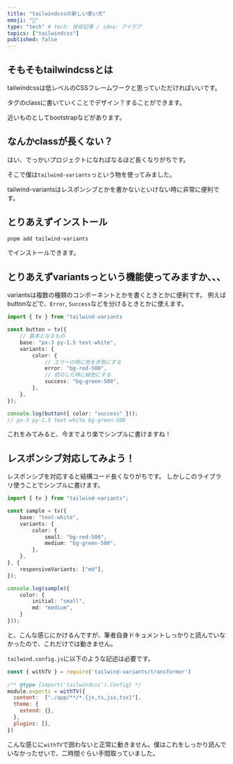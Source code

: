 ```yaml
---
title: "tailwindcssの新しい使い方"
emoji: "🙌"
type: "tech" # tech: 技術記事 / idea: アイデア
topics: ["tailwindcss"]
published: false
---
```


## そもそもtailwindcssとは
tailwindcssは低レベルのCSSフレームワークと思っていただければいいです。

タグのclassに書いていくことでデザイン？することができます。

近いものとしてbootstrapなどがあります。

## なんかclassが長くない？
はい、でっかいプロジェクトになればなるほど長くなりがちです。

そこで僕は`tailwind-variants`っという物を使ってみました。

tailwind-variantsはレスポンシブとかを書かないといけない時に非常に便利です。

## とりあえずインストール
```sh
pnpm add tailwind-variants
```

でインストールできます。

## とりあえずvariantsっという機能使ってみますか、、、
variantsは複数の種類のコンポーネントとかを書くときとかに便利です。
例えばbuttonなどで、`Error`, `Success`などを分けるときとかに使えます。

```ts
import { tv } from "tailwind-variants

const button = tv({
    // 基本となるもの
    base: "px-3 py-1.5 text-white",
    variants: {
        color: {
            // エラーの時に色を赤色にする
            error: "bg-red-500",
            // 成功した時に緑色にする
            success: "bg-green-500",
        },
    },
});

console.log(button({ color: "success" }));
// px-3 py-1.5 text-white bg-green-500
```

これをみてみると、今までより楽でシンプルに書けますね！

## レスポンシブ対応してみよう！
レスポンシブを対応すると結構コード長くなりがちです。
しかしこのライブラリ使うことでシンプルに書けます。

```ts
import { tv } from "tailwind-variants";

const sample = tv({
    base: "text-white",
    variants: {
        color: {
            small: "bg-red-500",
            medium: "bg-green-500",
        },
    },
}, {
    responsiveVariants: ["md"],
});

console.log(sample({
    color: {
        initial: "small",
        md: "medium",
    }
}));
```

と、こんな感じにかけるんですが、筆者自身ドキュメントしっかりと読んでいなかったので、これだけでは動きません。

`tailwind.config.js`に以下のような記述は必要です。

```js:tailwind.config.js
const { withTV } = require('tailwind-variants/transformer')
 
/** @type {import('tailwindcss').Config} */
module.exports = withTV({
  content:  ["./app/**/*.{js,ts,jsx,tsx}"],
  theme: {
    extend: {},
  },
  plugins: [],
})
```

こんな感じに`withTV`で囲わないと正常に動きません。僕はこれをしっかり読んでいなかったせいで、二時間ぐらい手間取っていました。